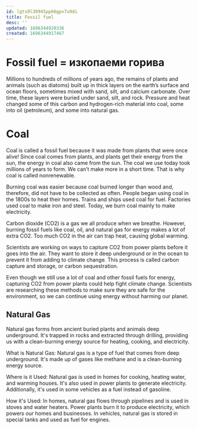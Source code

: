 ```yaml
---
id: lgts9l30945pp66gpv7u9di
title: Fossil fuel
desc: ''
updated: 1696344920336
created: 1696344917467
---
```

# Fossil fuel = изкопаеми горива

Millions to hundreds of millions of years ago, the remains of plants and animals (such as diatoms) built up in thick layers on the earth’s surface and ocean floors, sometimes mixed with sand, silt, and calcium carbonate. Over time, these layers were buried under sand, silt, and rock. Pressure and heat changed some of this carbon and hydrogen-rich material into coal, some into oil (petroleum), and some into natural gas.

# Coal
Coal is called a fossil fuel because it was made from plants that were once alive! Since coal comes from plants, and plants get their energy from the sun, the
energy in coal also came from the sun. The coal we use today took millions of years to form. We can’t make more in a short time. That is why coal is called nonrenewable.


Burning coal was easier because coal burned longer than wood and, therefore, did not have to be collected as often. People began using coal in the 1800s to
heat their homes. Trains and ships used coal for fuel. Factories used coal to make iron and steel. Today, we burn coal mainly to make electricity.


Carbon dioxide (CO2) is a gas we all produce when we breathe. However, burning fossil fuels like coal, oil, and natural gas for energy makes a lot of extra CO2. Too much CO2 in the air can trap heat, causing global warming.

Scientists are working on ways to capture CO2 from power plants before it goes into the air. They want to store it deep underground or in the ocean to prevent it from adding to climate change. This process is called carbon capture and storage, or carbon sequestration.

Even though we still use a lot of coal and other fossil fuels for energy, capturing CO2 from power plants could help fight climate change. Scientists are researching these methods to make sure they are safe for the environment, so we can continue using energy without harming our planet.

## Natural Gas
Natural gas forms from ancient buried plants and animals deep underground. It's trapped in rocks and extracted through drilling, providing us with a clean-burning energy source for heating, cooking, and electricity.

What is Natural Gas:
Natural gas is a type of fuel that comes from deep underground. It's made up of gases like methane and is a clean-burning energy source.

Where is it Used:
Natural gas is used in homes for cooking, heating water, and warming houses. It's also used in power plants to generate electricity. Additionally, it's used in some vehicles as a fuel instead of gasoline.

How it's Used:
In homes, natural gas flows through pipelines and is used in stoves and water heaters. Power plants burn it to produce electricity, which powers our homes and businesses. In vehicles, natural gas is stored in special tanks and used as fuel for engines.
